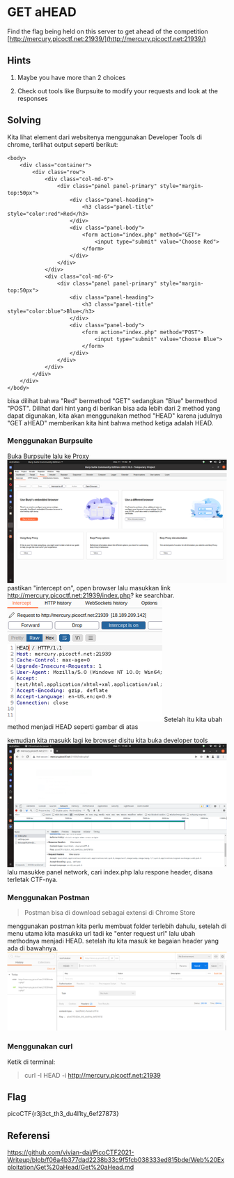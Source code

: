 # GET aHEAD

Find the flag being held on this server to get ahead of the competition [http://mercury.picoctf.net:21939/](http://mercury.picoctf.net:21939/)

## Hints

1.  Maybe you have more than 2 choices
    
2.  Check out tools like Burpsuite to modify your requests and look at the responses

## Solving
Kita lihat element dari websitenya  menggunakan Developer Tools di chrome, terlihat output seperti berikut:

	<body>
		<div class="container">
			<div class="row">
				<div class="col-md-6">
					<div class="panel panel-primary" style="margin-top:50px">
						<div class="panel-heading">
							<h3 class="panel-title" style="color:red">Red</h3>
						</div>
						<div class="panel-body">
							<form action="index.php" method="GET">
								<input type="submit" value="Choose Red">
							</form>
						</div>
					</div>
				</div>
				<div class="col-md-6">
					<div class="panel panel-primary" style="margin-top:50px">
						<div class="panel-heading">
							<h3 class="panel-title" style="color:blue">Blue</h3>
						</div>
						<div class="panel-body">
							<form action="index.php" method="POST">
								<input type="submit" value="Choose Blue">
							</form>
						</div>
					</div>
				</div>
			</div>
		</div>
	</body>
	
bisa dilihat bahwa "Red" bermethod "GET" sedangkan "Blue" bermethod "POST". Dilihat dari hint yang di berikan bisa ada lebih dari 2 method yang dapat digunakan, kita akan menggunakan method "HEAD" karena judulnya "GET aHEAD" memberikan kita hint bahwa method ketiga adalah HEAD.

### Menggunakan Burpsuite
Buka Burpsuite lalu ke Proxy
![](Screenshot%20from%202021-12-11%2011-02-28.png)
pastikan "intercept on", open browser lalu masukkan link http://mercury.picoctf.net:21939/index.php? ke searchbar.
![](Screenshot%20from%202021-12-11%2011-14-14.png)
Setelah itu kita ubah method menjadi HEAD seperti gambar di atas

kemudian kita masukk lagi ke browser disitu kita buka developer tools 
![](Screenshot%20from%202021-12-11%2011-20-15.png)
lalu masukke panel network, cari index.php lalu respone header, disana terletak CTF-nya.
### Menggunakan Postman
>Postman bisa di download sebagai extensi di Chrome Store

menggunakan postman kita perlu membuat folder terlebih dahulu, setelah di menu utama kita masukka url tadi ke "enter request url" lalu ubah methodnya menjadi HEAD.
setelah itu kita masuk ke bagaian header yang ada di bawahnya.
![](Screenshot%20from%202021-12-11%2011-26-41.png)
### Menggunakan curl
Ketik di terminal:
>curl -I HEAD -i http://mercury.picoctf.net:21939
## Flag
picoCTF{r3j3ct_th3_du4l1ty_6ef27873}

## Referensi
https://github.com/vivian-dai/PicoCTF2021-Writeup/blob/f06a4b377dad2238b33c9f5fcb038333ed815bde/Web%20Exploitation/Get%20aHead/Get%20aHead.md
